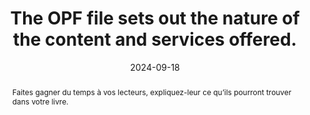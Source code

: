 ---
N: '94'
Rubrique: Identification et contact
title: The OPF file sets out the nature of the content and services offered.
abstract: Faites gagner du temps à vos lecteurs, expliquez-leur ce qu’ils pourront trouver dans votre livre.
categories: ["Identification and contact"]
agrege: O4094-E009
opquast: '4 094'
indiceebook: '9'
description: "Rule n° 009"
before: "008"
weight: "009"
after: "010"
actif: '1'
layout: rules
date: 2024-09-18
tags: ["Accessibility", "Identification"]
objectif: ["Give users an immediate vision of the nature of the book and the content offered."]
Meo: ["Provide on the home page information, a sentence, content summarizing the content and services offered on the site."]
Controle: ["On the home page:

    Check the presence of information, a sentence or content summarizing the content and services offered on the site.
"
]
Source: ["Opquast"]
Referentiel: [""]
Steps: ["Conception", "Editorial"]
---